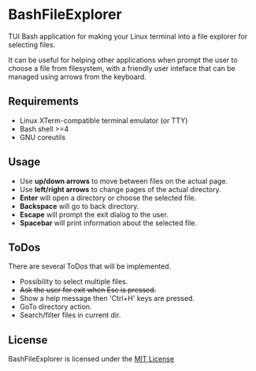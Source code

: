 # BashFileExplorer

TUI Bash application for making your Linux terminal into a file explorer for selecting files.

It can be useful for helping other applications when prompt the user to choose a file from filesystem, with a friendly user inteface that can be managed using arrows from the keyboard.


## Requirements

- Linux XTerm-compatible terminal emulator (or TTY)
- Bash shell >=4
- GNU coreutils


## Usage

- Use **up/down arrows** to move between files on the actual page.
- Use **left/right arrows** to change pages of the actual directory.
- **Enter** will open a directory or choose the selected file.
- **Backspace** will go to back directory.
- **Escape** will prompt the exit dialog to the user.
- **Spacebar** will print information about the selected file.


## ToDos

There are several ToDos that will be implemented.

- Possibility to select multiple files.
- ~~Ask the user for exit when Esc is pressed.~~
- Show a help message then 'Ctrl+H' keys are pressed.
- GoTo directory action.
- Search/filter files in current dir.


## License
BashFileExplorer is licensed under the [MIT License](LICENSE.md)